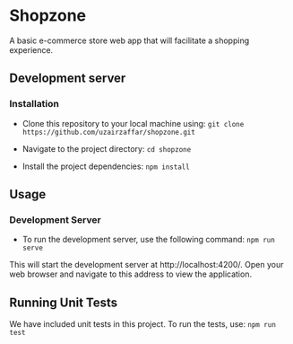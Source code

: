 # Shopzone

A basic e-commerce store web app that will facilitate a shopping experience.

## Development server

### Installation
- Clone this repository to your local machine using:
`git clone https://github.com/uzairzaffar/shopzone.git`

- Navigate to the project directory:
`cd shopzone`

- Install the project dependencies:
`npm install`

## Usage
### Development Server
- To run the development server, use the following command:
`npm run serve`

This will start the development server at http://localhost:4200/. Open your web browser and navigate to this address to view the application.

## Running Unit Tests
We have included unit tests in this project. To run the tests, use:
`npm run test`
